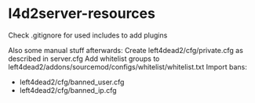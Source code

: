 # l4d2server-resources

Check .gitignore for used includes to add plugins

Also some manual stuff afterwards:
Create left4dead2/cfg/private.cfg as described in server.cfg
Add whitelist groups to left4dead2/addons/sourcemod/configs/whitelist/whitelist.txt
Import bans:
* left4dead2/cfg/banned_user.cfg
* left4dead2/cfg/banned_ip.cfg